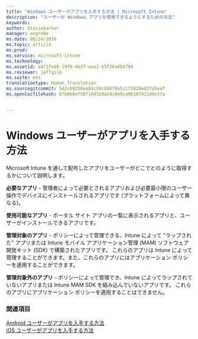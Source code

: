 ```yaml
---
title: "Windows ユーザーがアプリを入手する方法 | Microsoft Intune"
description: "ユーザーが Windows アプリを使用できるようにするための方法"
keywords: 
author: Staciebarker
manager: angrobe
ms.date: 08/24/2016
ms.topic: article
ms.prod: 
ms.service: microsoft-intune
ms.technology: 
ms.assetid: e471fed8-19f0-4b37-aaa2-65f28a6b4794
ms.reviewer: jeffgilb
ms.suite: ems
translationtype: Human Translation
ms.sourcegitcommit: 5d2cb9258ea84c50c04670e51172020ed27a5eaf
ms.openlocfilehash: 67b0b8ef58f184329a54c8e9ca96107911d0e37a


---
```



# Windows ユーザーがアプリを入手する方法

Microsoft Intune を通して配布したアプリをユーザーがどこでどのように取得するかについて説明します。

**必要なアプリ** - 管理者によって必要とされるアプリおよび必要最小限のユーザー操作でデバイスにインストールされるアプリです (プラットフォームによって異なる)。

**使用可能なアプリ** - ポータル サイト アプリの一覧に表示されるアプリと、ユーザーがインストールできるアプリです。

**管理対象のアプリ** - ポリシーによって管理できる、Intune によって "ラップされた" アプリまたは Intune モバイル アプリケーション管理 (MAM) ソフトウェア開発キット (SDK) で構築されたアプリです。 これらのアプリは Intune によって管理することができます。また、これらのアプリにはアプリケーション ポリシーを適用することができます。

**管理対象外のアプリ** - ポリシーによって管理でき、Intune によってラップされていないアプリまたは Intune MAM SDK を組み込んでいないアプリです。 これらのアプリにアプリケーション ポリシーを適用することはできません。

### 関連項目
[Android ユーザーがアプリを入手する方法](how-your-android-users-get-their-apps.md)</br>
[iOS ユーザーがアプリを入手する方法](how-your-ios-users-get-their-apps.md)



<!--HONumber=Oct16_HO2-->


